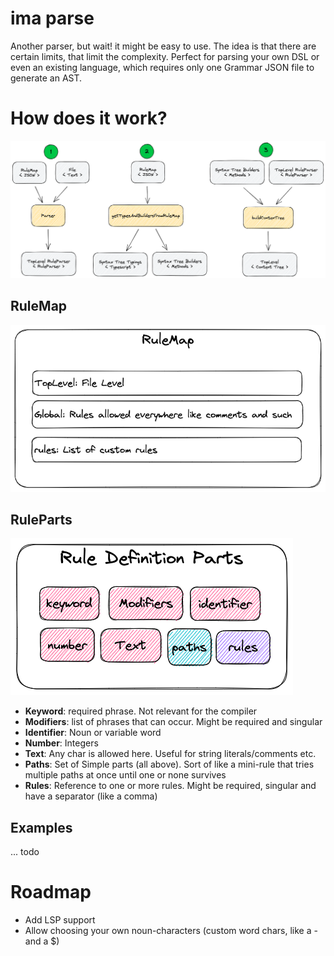 # ima parse

Another parser, but wait! it might be easy to use. The idea is that there are certain limits, that limit the complexity.
Perfect for parsing your own DSL or even an existing language, which requires only one Grammar JSON file to generate an AST.

# How does it work?

![alt](./assets/how-to-use.png)

## RuleMap

![alt](./assets/rulemap-overview.png)

## RuleParts

![alt](./assets/rule-definition-parts.png)

* **Keyword**: required phrase. Not relevant for the compiler
* **Modifiers**: list of phrases that can occur. Might be required and singular
* **Identifier**: Noun or variable word
* **Number**: Integers
* **Text**: Any char is allowed here. Useful for string literals/comments etc.
* **Paths**: Set of Simple parts (all above). Sort of like a mini-rule that tries multiple paths at once until one or none survives
* **Rules**: Reference to one or more rules. Might be required, singular and have a separator (like a comma)

## Examples
... todo

# Roadmap
* Add LSP support
* Allow choosing your own noun-characters (custom word chars, like a - and a $)
